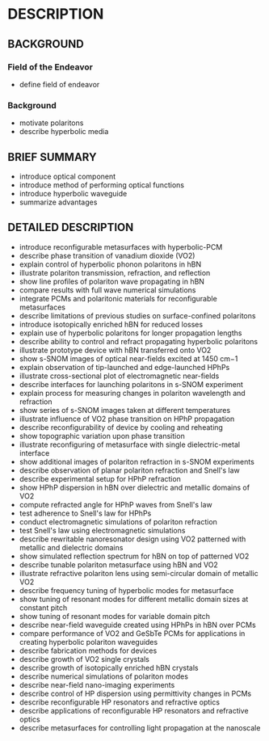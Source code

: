 # DESCRIPTION

## BACKGROUND

### Field of the Endeavor

- define field of endeavor

### Background

- motivate polaritons
- describe hyperbolic media

## BRIEF SUMMARY

- introduce optical component
- introduce method of performing optical functions
- introduce hyperbolic waveguide
- summarize advantages

## DETAILED DESCRIPTION

- introduce reconfigurable metasurfaces with hyperbolic-PCM
- describe phase transition of vanadium dioxide (VO2)
- explain control of hyperbolic phonon polaritons in hBN
- illustrate polariton transmission, refraction, and reflection
- show line profiles of polariton wave propagating in hBN
- compare results with full wave numerical simulations
- integrate PCMs and polaritonic materials for reconfigurable metasurfaces
- describe limitations of previous studies on surface-confined polaritons
- introduce isotopically enriched hBN for reduced losses
- explain use of hyperbolic polaritons for longer propagation lengths
- describe ability to control and refract propagating hyperbolic polaritons
- illustrate prototype device with hBN transferred onto VO2
- show s-SNOM images of optical near-fields excited at 1450 cm−1
- explain observation of tip-launched and edge-launched HPhPs
- illustrate cross-sectional plot of electromagnetic near-fields
- describe interfaces for launching polaritons in s-SNOM experiment
- explain process for measuring changes in polariton wavelength and refraction
- show series of s-SNOM images taken at different temperatures
- illustrate influence of VO2 phase transition on HPhP propagation
- describe reconfigurability of device by cooling and reheating
- show topographic variation upon phase transition
- illustrate reconfiguring of metasurface with single dielectric-metal interface
- show additional images of polariton refraction in s-SNOM experiments
- describe observation of planar polariton refraction and Snell's law
- describe experimental setup for HPhP refraction
- show HPhP dispersion in hBN over dielectric and metallic domains of VO2
- compute refracted angle for HPhP waves from Snell's law
- test adherence to Snell's law for HPhPs
- conduct electromagnetic simulations of polariton refraction
- test Snell's law using electromagnetic simulations
- describe rewritable nanoresonator design using VO2 patterned with metallic and dielectric domains
- show simulated reflection spectrum for hBN on top of patterned VO2
- describe tunable polariton metasurface using hBN and VO2
- illustrate refractive polariton lens using semi-circular domain of metallic VO2
- describe frequency tuning of hyperbolic modes for metasurface
- show tuning of resonant modes for different metallic domain sizes at constant pitch
- show tuning of resonant modes for variable domain pitch
- describe near-field waveguide created using HPhPs in hBN over PCMs
- compare performance of VO2 and GeSbTe PCMs for applications in creating hyperbolic polariton waveguides
- describe fabrication methods for devices
- describe growth of VO2 single crystals
- describe growth of isotopically enriched hBN crystals
- describe numerical simulations of polariton modes
- describe near-field nano-imaging experiments
- describe control of HP dispersion using permittivity changes in PCMs
- describe reconfigurable HP resonators and refractive optics
- describe applications of reconfigurable HP resonators and refractive optics
- describe metasurfaces for controlling light propagation at the nanoscale

